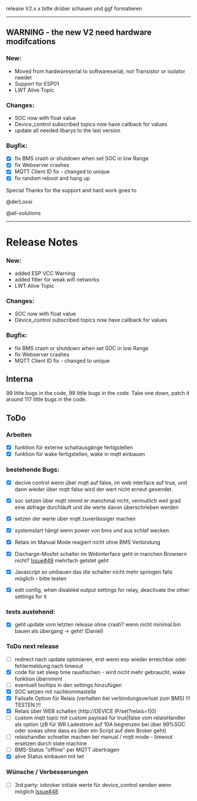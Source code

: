 release V2.x.x bitte drüber schauen und ggf formatieren

-----------------------------------------------------------------------------------------------
## WARNING - the new V2 need hardware modifcations

### New:
- Moved from hardwareserial to softwareserial, not Transistor or isolator needet
- Support for ESP01
- LWT Alive Topic

### Changes:
- SOC now with float value
- Device_control subscribed topics now have callback for values
- update all needed libarys to the last version

### Bugfix:
- [x] fix BMS crash or shutdown when set SOC in low Range
- [x] fix Webserver crashes
- [x] MQTT Client ID fix - changed to unique
- [x] fix random reboot and hang up

Special Thanks for the support and hard work goes to

@derLoosi

@all-solutions

----------------------------------------------------------------------------------------------



# Release Notes

### New:
- added ESP VCC Warning
- added filter for weak wifi networks
- LWT Alive Topic

### Changes:
- SOC now with float value
- Device_control subscribed topics now have callback for values

### Bugfix:
- fix BMS crash or shutdown when set SOC in low Range
- fix Webserver crashes
- MQTT Client ID fix - changed to unique

## Interna

99 little bugs in the code, 99 little bugs in the code. Take one down, patch it around 117 little bugs in the code.

## ToDo

### Arbeiten
- [x] funktion für externe schaltausgänge fertigstellen
- [x] funktion für wake fertigstellen, wake in mqtt einbauen

### bestehende Bugs:
- [x] decive control wenn über mqtt auf false, im web interface auf true, und dann wieder über mqtt false wird der wert nicht erneut gesendet.
- [x] soc setzen über mqtt nimmt er manchmal nicht, vermutlich weil grad eine abfrage durchläuft und die werte davon überschrieben werden
- [x] setzen der werte über mqtt zuverlässiger machen
- [x] systemstart hängt wenn power von bms und aus schlaf wecken.
- [x] Relais im Manual Mode reagiert nicht ohne BMS Verbindung
- [x] Discharge-Mosfet schalter im Webinterface geht in manchen Browsern nicht? [Issue#49](https://github.com/softwarecrash/DALY-BMS-to-MQTT/issues/49) mehrfach getstet geht
- [x] Javascript so umbauen das die schalter nicht mehr springen falls möglich - bitte testen

- [x] edit config, when disabled output settings for relay, deactivate the other settings for it


### tests austehend:
- [x] geht update vom letzten release ohne crash? wenn nicht minimal.bin bauen als übergang -> geht! (Daniel)


### ToDo next release
- [ ] redirect nach update optimieren, erst wenn esp wieder erreichbar oder fehlermeldung nach timeout
- [x] code für set sleep time rausfischen - wird nicht mehr gebraucht, wake funktion übernimmt
- [ ] eventuell tooltips in den settings hinzufügen
- [x] SOC setzen mit nachkommastelle
- [x] Failsafe Option für Relais (verhalten bei verbindungsverlust zum BMS) !!! TESTEN !!!
- [x] Relais über WEB schalten (http://DEVICE IP/set?relais=1|0)
- [ ] custom mqtt topic mit custom payload für true|false vom relaisHandler als option (zB für WR Ladestrom auf 10A begrenzen bei über 99%SOC oder sowas ohne dass es über ein Script auf dem Broker geht)
- [ ] relaishandler schneller machen bei manual / mqtt mode - timeout ersetzen durch state machine
- [ ] BMS-Status "offline" per MQTT übertragen
- [x] alive Status einbauen mit lwt 

### Wünsche / Verbesserungen
- [ ] 3rd party: iobroker initiale werte für device_control senden wenn möglich [Issue#48](https://github.com/softwarecrash/DALY-BMS-to-MQTT/issues/48)
